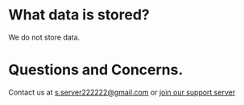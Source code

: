 # What data is stored?
We do not store data.

# Questions and Concerns.
Contact us at s.server222222@gmail.com or [join our support server](https://discord.gg/QZs3WP93k4)

